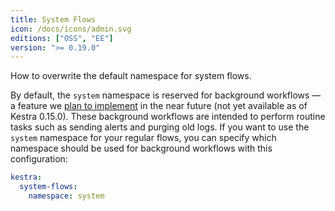 ```yaml
---
title: System Flows
icon: /docs/icons/admin.svg
editions: ["OSS", "EE"]
version: ">= 0.19.0"
---
```


How to overwrite the default namespace for system flows.

By default, the `system` namespace is reserved for background workflows — a feature we [plan to implement](https://github.com/kestra-io/kestra/issues/3003) in the near future (not yet available as of Kestra 0.15.0). These background workflows are intended to perform routine tasks such as sending alerts and purging old logs. If you want to use the `system` namespace for your regular flows, you can specify which namespace should be used for background workflows with this configuration:

```yaml
kestra:
  system-flows:
    namespace: system
```